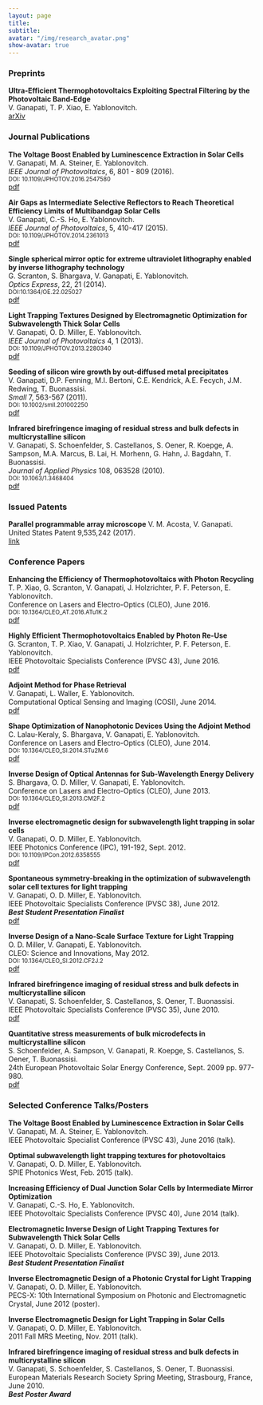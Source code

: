```yaml
---
layout: page
title: 
subtitle:
avatar: "/img/research_avatar.png"
show-avatar: true
---
```


### Preprints


**Ultra-Efficient Thermophotovoltaics Exploiting Spectral Filtering by the Photovoltaic Band-Edge**  
V. Ganapati, T. P. Xiao, E. Yablonovitch.  
[arXiv](http://arxiv.org/abs/1611.03544)


### Journal Publications


**The Voltage Boost Enabled by Luminescence Extraction in Solar Cells**  
V. Ganapati, M. A. Steiner, E. Yablonovitch.  
*IEEE Journal of Photovoltaics*, 6, 801 - 809 (2016).   
<small>DOI: 10.1109/JPHOTOV.2016.2547580</small>  
[pdf](publications/VoltageBoost.pdf)

**Air Gaps as Intermediate Selective Reflectors to Reach Theoretical Efficiency Limits of Multibandgap Solar Cells**  
V. Ganapati, C.-S. Ho, E. Yablonovitch.  
*IEEE Journal of Photovoltaics*, 5, 410-417 (2015).  
<small>DOI: 10.1109/JPHOTOV.2014.2361013</small>  
[pdf](publications/ganapati_jpv_2014.pdf)

**Single spherical mirror optic for extreme ultraviolet lithography enabled by inverse lithography technology**  
G. Scranton, S. Bhargava, V. Ganapati, E. Yablonovitch.  
*Optics Express*, 22, 21 (2014).   
<small>DOI:10.1364/OE.22.025027</small>  
[pdf](publications/scranton_EUV.pdf)

**Light Trapping Textures Designed by Electromagnetic Optimization for Subwavelength Thick Solar Cells**  
V. Ganapati, O. D. Miller, E. Yablonovitch.  
*IEEE Journal of Photovoltaics* 4, 1 (2013).  
<small>DOI: 10.1109/JPHOTOV.2013.2280340</small>  
[pdf](publications/ieee_jpv_light_trapping.pdf)

**Seeding of silicon wire growth by out-diffused metal precipitates**  
V. Ganapati, D.P. Fenning, M.I. Bertoni, C.E. Kendrick, A.E. Fecych, J.M. Redwing, T. Buonassisi.  
*Small* 7, 563-567 (2011).  
<small>DOI: 10.1002/smll.201002250</small>  
[pdf](publications/Small.pdf)

**Infrared birefringence imaging of residual stress and bulk defects in multicrystalline silicon**  
V. Ganapati, S. Schoenfelder, S. Castellanos, S. Oener, R. Koepge, A. Sampson, M.A. Marcus, B. Lai, H. Morhenn, G. Hahn, J. Bagdahn, T. Buonassisi.  
*Journal of Applied Physics* 108, 063528 (2010).  
<small>DOI: 10.1063/1.3468404</small>  
[pdf](publications/JournalAppliedPhys.pdf)


### Issued Patents


**Parallel programmable array microscope**
V. M. Acosta, V. Ganapati.  
United States Patent 9,535,242 (2017).  
[link](http://patft.uspto.gov/netacgi/nph-Parser?Sect1=PTO1&Sect2=HITOFF&d=PALL&p=1&u=%2Fnetahtml%2FPTO%2Fsrchnum.htm&r=1&f=G&l=50&s1=9,535,242.PN.)


### Conference Papers


**Enhancing the Efficiency of Thermophotovoltaics with Photon Recycling**  
T. P. Xiao, G. Scranton, V. Ganapati, J. Holzrichter, P. F. Peterson, E. Yablonovitch.  
Conference on Lasers and Electro-Optics (CLEO), June 2016.  
<small>DOI: 10.1364/CLEO_AT.2016.ATu1K.2</small>  
[pdf](publications/TPV-CLEO.pdf)

**Highly Efficient Thermophotovoltaics Enabled by Photon Re-Use**  
G. Scranton, T. P. Xiao, V. Ganapati, J. Holzrichter, P. F. Peterson, E. Yablonovitch.  
IEEE Photovoltaic Specialists Conference (PVSC 43), June 2016.  
[pdf](publications/TPV-PVSC.pdf)

**Adjoint Method for Phase Retrieval**  
V. Ganapati, L. Waller, E. Yablonovitch.  
Computational Optical Sensing and Imaging (COSI), June 2014.  
[pdf](publications/COSI-2014.pdf)

**Shape Optimization of Nanophotonic Devices Using the Adjoint Method**  
C. Lalau-Keraly, S. Bhargava, V. Ganapati, E. Yablonovitch.  
Conference on Lasers and Electro-Optics (CLEO), June 2014.  
<small>DOI: 10.1364/CLEO_SI.2014.STu2M.6</small>  
[pdf](publications/CLEO-2014.pdf)

**Inverse Design of Optical Antennas for Sub-Wavelength Energy Delivery**   
S. Bhargava, O. D. Miller, V. Ganapati, E. Yablonovitch.  
Conference on Lasers and Electro-Optics (CLEO), June 2013.  
<small>DOI: 10.1364/CLEO_SI.2013.CM2F.2</small>  
[pdf](publications/bhargava_cleo_2012.pdf)

**Inverse electromagnetic design for subwavelength light trapping in solar cells**   
V. Ganapati, O. D. Miller, E. Yablonovitch.  
IEEE Photonics Conference (IPC), 191-192, Sept. 2012.  
<small>DOI: 10.1109/IPCon.2012.6358555</small>  
[pdf](publications/IPC_paper.pdf)

**Spontaneous symmetry-breaking in the optimization of subwavelength solar cell textures for light trapping**  
V. Ganapati, O. D. Miller, E. Yablonovitch.  
IEEE Photovoltaic Specialists Conference (PVSC 38), June 2012.   
***Best Student Presentation Finalist***  
[pdf](publications/ganapati_pvsc_2012.pdf)

**Inverse Design of a Nano-Scale Surface Texture for Light Trapping**   
O. D. Miller, V. Ganapati, E. Yablonovitch.  
CLEO: Science and Innovations, May 2012.  
<small>DOI: 10.1364/CLEO_SI.2012.CF2J.2</small>  
[pdf](publications/miller_cleo_2012.pdf)

**Infrared birefringence imaging of residual stress and bulk defects in multicrystalline silicon**   
V. Ganapati, S. Schoenfelder, S. Castellanos, S. Oener, T. Buonassisi.  
IEEE Photovoltaic Specialists Conference (PVSC 35), June 2010.  
[pdf](publications/Ganapati-IEEEPVSC-2010.pdf)

**Quantitative stress measurements of bulk microdefects in multicrystalline silicon**  
S. Schoenfelder, A. Sampson, V. Ganapati, R. Koepge, S. Castellanos, S. Oener, T. Buonassisi.  
24th European Photovoltaic Solar Energy Conference, Sept. 2009 pp. 977-980.  
[pdf](publications/Schoenfelder-EUPVSEC-2009.pdf)


### Selected Conference Talks/Posters


**The Voltage Boost Enabled by Luminescence Extraction in Solar Cells**  
V. Ganapati, M. A. Steiner, E. Yablonovitch.  
IEEE Photovoltaic Specialist Conference (PVSC 43), June 2016 (talk).

**Optimal subwavelength light trapping textures for photovoltaics**  
V. Ganapati, O. D. Miller, E. Yablonovitch.  
SPIE Photonics West, Feb. 2015 (talk).

**Increasing Efficiency of Dual Junction Solar Cells by Intermediate Mirror Optimization**  
V. Ganapati, C.-S. Ho, E. Yablonovitch.  
IEEE Photovoltaic Specialists Conference (PVSC 40), June 2014 (talk).

**Electromagnetic Inverse Design of Light Trapping Textures for Subwavelength Thick Solar Cells**   
V. Ganapati, O. D. Miller, E. Yablonovitch.  
IEEE Photovoltaic Specialists Conference (PVSC 39), June 2013.  
***Best Student Presentation Finalist***

**Inverse Electromagnetic Design of a Photonic Crystal for Light Trapping**  
V. Ganapati, O. D. Miller, E. Yablonovitch.  
PECS-X: 10th International Symposium on Photonic and Electromagnetic Crystal, June 2012 (poster).

**Inverse Electromagnetic Design for Light Trapping in Solar Cells**  
V. Ganapati, O. D. Miller, E. Yablonovitch.  
2011 Fall MRS Meeting, Nov. 2011 (talk).

**Infrared birefringence imaging of residual stress and bulk defects in multicrystalline silicon**  
V. Ganapati, S. Schoenfelder, S. Castellanos, S. Oener, T. Buonassisi.  
European Materials Research Society Spring Meeting, Strasbourg, France, June 2010.  
***Best Poster Award***

